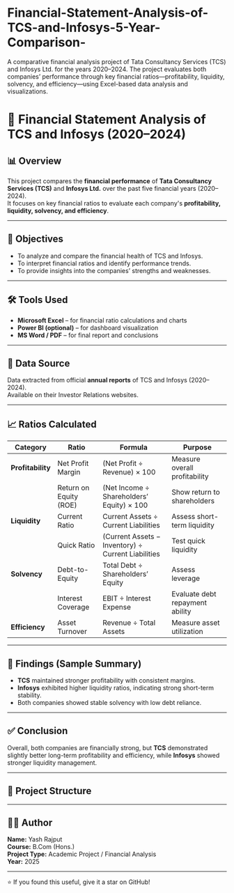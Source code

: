 # Financial-Statement-Analysis-of-TCS-and-Infosys-5-Year-Comparison-
A comparative financial analysis project of Tata Consultancy Services (TCS) and Infosys Ltd. for the years 2020–2024. The project evaluates both companies’ performance through key financial ratios—profitability, liquidity, solvency, and efficiency—using Excel-based data analysis and visualizations. 
# 📘 Financial Statement Analysis of TCS and Infosys (2020–2024)

## 📊 Overview
This project compares the **financial performance** of **Tata Consultancy Services (TCS)** and **Infosys Ltd.** over the past five financial years (2020–2024).  
It focuses on key financial ratios to evaluate each company's **profitability, liquidity, solvency, and efficiency**.

---

## 🎯 Objectives
- To analyze and compare the financial health of TCS and Infosys.  
- To interpret financial ratios and identify performance trends.  
- To provide insights into the companies’ strengths and weaknesses.

---

## 🛠️ Tools Used
- **Microsoft Excel** – for financial ratio calculations and charts  
- **Power BI (optional)** – for dashboard visualization  
- **MS Word / PDF** – for final report and conclusions  

---

## 📂 Data Source
Data extracted from official **annual reports** of TCS and Infosys (2020–2024).  
Available on their Investor Relations websites.

---

## 📈 Ratios Calculated
| Category | Ratio | Formula | Purpose |
|-----------|--------|----------|----------|
| **Profitability** | Net Profit Margin | (Net Profit ÷ Revenue) × 100 | Measure overall profitability |
|  | Return on Equity (ROE) | (Net Income ÷ Shareholders’ Equity) × 100 | Show return to shareholders |
| **Liquidity** | Current Ratio | Current Assets ÷ Current Liabilities | Assess short-term liquidity |
|  | Quick Ratio | (Current Assets − Inventory) ÷ Current Liabilities | Test quick liquidity |
| **Solvency** | Debt-to-Equity | Total Debt ÷ Shareholders’ Equity | Assess leverage |
|  | Interest Coverage | EBIT ÷ Interest Expense | Evaluate debt repayment ability |
| **Efficiency** | Asset Turnover | Revenue ÷ Total Assets | Measure asset utilization |

---

## 🧮 Findings (Sample Summary)
- **TCS** maintained stronger profitability with consistent margins.  
- **Infosys** exhibited higher liquidity ratios, indicating strong short-term stability.  
- Both companies showed stable solvency with low debt reliance.  

---

## ✅ Conclusion
Overall, both companies are financially strong, but **TCS** demonstrated slightly better long-term profitability and efficiency, while **Infosys** showed stronger liquidity management.

---

## 📁 Project Structure

---

## 👩‍💻 Author
**Name:** Yash Rajput  
**Course:** B.Com (Hons.)  
**Project Type:** Academic Project / Financial Analysis  
**Year:** 2025  

---

⭐ If you found this useful, give it a star on GitHub!
